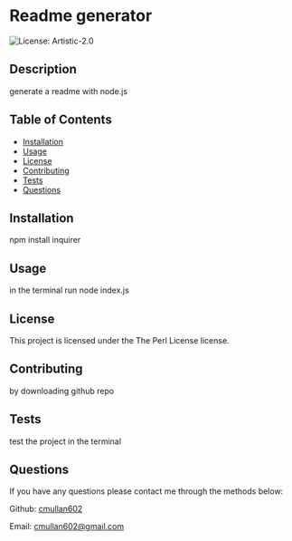 # Readme generator   
   ![License: Artistic-2.0](https://img.shields.io/badge/License-Perl-0298c3.svg)
## Description

generate a readme with node.js 

## Table of Contents 

* [Installation](#installation)
* [Usage](#usage)
* [License](#license)
* [Contributing](#contributing)
* [Tests](#tests)
* [Questions](#questions)

## Installation

npm install inquirer 

## Usage

in the terminal run node index.js

## License
This project is licensed under the The Perl License license.

## Contributing

by downloading github repo

## Tests

test the project in the terminal

## Questions

If you have any questions please contact me through the methods below:

  Github: [cmullan602](https://github.com/cmullan602)

  Email: [cmullan602@gmail.com](mailto:cmullan602@gmail.com)

